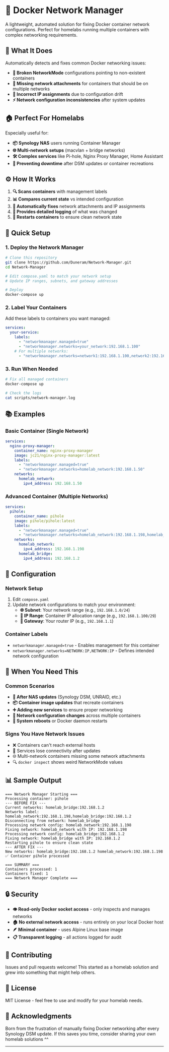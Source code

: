 # 🐳 Docker Network Manager

A lightweight, automated solution for fixing Docker container network configurations. Perfect for homelabs running multiple containers with complex networking requirements.

## 🎯 What It Does

Automatically detects and fixes common Docker networking issues:

- **🔧 Broken NetworkMode** configurations pointing to non-existent containers
- **🔗 Missing network attachments** for containers that should be on multiple networks  
- **📍 Incorrect IP assignments** due to configuration drift
- **⚡ Network configuration inconsistencies** after system updates

## 🏠 Perfect For Homelabs

Especially useful for:

- **📦 Synology NAS** users running Container Manager
- **🌐 Multi-network setups** (macvlan + bridge networks)
- **🛠️ Complex services** like Pi-hole, Nginx Proxy Manager, Home Assistant
- **🚫 Preventing downtime** after DSM updates or container recreations

## ⚙️ How It Works

1. **🔍 Scans containers** with management labels
2. **📊 Compares current state** vs intended configuration
3. **🔄 Automatically fixes** network attachments and IP assignments
4. **📝 Provides detailed logging** of what was changed
5. **🔄 Restarts containers** to ensure clean network state

## 🚀 Quick Setup

### 1. Deploy the Network Manager

```bash
# Clone this repository
git clone https://github.com/Duneram/Network-Manager.git
cd Network-Manager

# Edit compose.yaml to match your network setup
# Update IP ranges, subnets, and gateway addresses

# Deploy
docker-compose up
```

### 2. Label Your Containers

Add these labels to containers you want managed:

```yaml
services:
  your-service:
    labels:
      - "networkmanager.managed=true"
      - "networkmanager.networks=your_network:192.168.1.100"
    # For multiple networks:
      - "networkmanager.networks=network1:192.168.1.100,network2:192.168.2.100"
```

### 3. Run When Needed

```bash
# Fix all managed containers
docker-compose up

# Check the logs
cat scripts/network-manager.log
```

## 📚 Examples

### Basic Container (Single Network)

```yaml
services:
  nginx-proxy-manager:
    container_name: nginx-proxy-manager
    image: jc21/nginx-proxy-manager:latest
    labels:
      - "networkmanager.managed=true"
      - "networkmanager.networks=homelab_network:192.168.1.50"
    networks:
      homelab_network:
        ipv4_address: 192.168.1.50
```

### Advanced Container (Multiple Networks)

```yaml
services:
  pihole:
    container_name: pihole
    image: pihole/pihole:latest
    labels:
      - "networkmanager.managed=true"
      - "networkmanager.networks=homelab_network:192.168.1.198,homelab_bridge:192.168.1.2"
    networks:
      homelab_network:
        ipv4_address: 192.168.1.198
      homelab_bridge:
        ipv4_address: 192.168.1.2
```

## 🔧 Configuration

### Network Setup

1. Edit `compose.yaml`
2. Update network configurations to match your environment:
   - **🌐 Subnet**: Your network range (e.g., `192.168.1.0/24`)
   - **📍 IP Range**: Container IP allocation range (e.g., `192.168.1.100/29`)
   - **🚪 Gateway**: Your router IP (e.g., `192.168.1.1`)

### Container Labels

- `networkmanager.managed=true` - Enables management for this container
- `networkmanager.networks=NETWORK:IP,NETWORK:IP` - Defines intended network configuration

## 🚨 When You Need This

### Common Scenarios

- **🔄 After NAS updates** (Synology DSM, UNRAID, etc.)
- **📦 Container image updates** that recreate containers
- **➕ Adding new services** to ensure proper networking
- **🔧 Network configuration changes** across multiple containers
- **🔄 System reboots** or Docker daemon restarts

### Signs You Have Network Issues

- ❌ Containers can't reach external hosts
- 🔌 Services lose connectivity after updates
- 🌐 Multi-network containers missing some network attachments
- 🔍 `docker inspect` shows weird NetworkMode values

## 📊 Sample Output

```text
=== Network Manager Starting ===
Processing container: pihole
--- BEFORE FIX ---
Current networks: homelab_bridge:192.168.1.2 
Networks label: homelab_network:192.168.1.198,homelab_bridge:192.168.1.2
Disconnecting from network: homelab_bridge
Processing network config: homelab_network:192.168.1.198
Fixing network: homelab_network with IP: 192.168.1.198
Processing network config: homelab_bridge:192.168.1.2
Fixing network: homelab_bridge with IP: 192.168.1.2
Restarting pihole to ensure clean state
--- AFTER FIX ---
New networks: homelab_bridge:192.168.1.2 homelab_network:192.168.1.198 
✅ Container pihole processed

=== SUMMARY ===
Containers processed: 1
Containers fixed: 1
=== Network Manager Complete ===
```

## 🔒 Security

- **👁️ Read-only Docker socket access** - only inspects and manages networks
- **🏠 No external network access** - runs entirely on your local Docker host
- **🪶 Minimal container** - uses Alpine Linux base image
- **📋 Transparent logging** - all actions logged for audit

## 🤝 Contributing

Issues and pull requests welcome! This started as a homelab solution and grew into something that might help others.

## 📄 License

MIT License - feel free to use and modify for your homelab needs.

## 🙏 Acknowledgments

Born from the frustration of manually fixing Docker networking after every Synology DSM update. If this saves you time, consider sharing your own homelab solutions ^^

---
